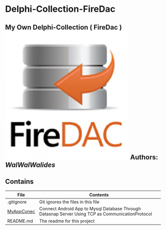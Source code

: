 # Delphi-Collection-FireDac
My Own Delphi-Collection ( FireDac ) 
![](Delphi-Collection-FireDac.png)
**Authors:**  *WalWalWalides*
------

## Contains

| File | Contents | 
| --- | --- |
| .gitignore | Git ignores the files in this file |
|[MyAppConec](https://github.com/walwalwalides/Delphi-Collection-FMX/tree/master/MyAppConec)|Connect Android App to Mysql Database Through Datasnap Server Using TCP as CommunicationProtocol| 
| README.md | The readme for this project|

